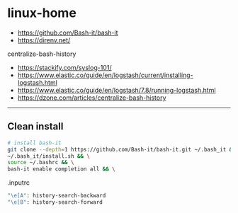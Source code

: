 # linux-home

- https://github.com/Bash-it/bash-it
- https://direnv.net/

centralize-bash-history
- https://stackify.com/syslog-101/
- https://www.elastic.co/guide/en/logstash/current/installing-logstash.html
- https://www.elastic.co/guide/en/logstash/7.8/running-logstash.html
- https://dzone.com/articles/centralize-bash-history

---


## Clean install
```bash
# install bash-it
git clone --depth=1 https://github.com/Bash-it/bash-it.git ~/.bash_it && \
~/.bash_it/install.sh && \
source ~/.bashrc && \
bash-it enable completion all && \

```

.inputrc
```bash
"\e[A": history-search-backward
"\e[B": history-search-forward
```
